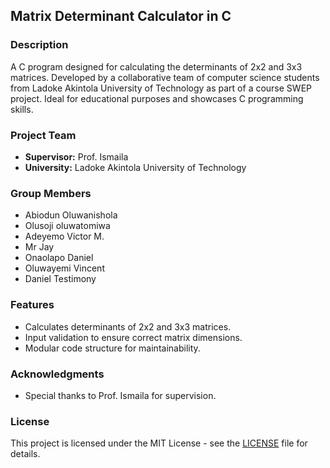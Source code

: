 ## Matrix Determinant Calculator in C

### Description
A C program designed for calculating the determinants of 2x2 and 3x3 matrices. Developed by a collaborative team of computer science students from Ladoke Akintola University of Technology as part of a course SWEP project. Ideal for educational purposes and showcases C programming skills.

### Project Team
- **Supervisor:** Prof. Ismaila
- **University:** Ladoke Akintola University of Technology

### Group Members
- Abiodun Oluwanishola
- Olusoji oluwatomiwa 
- Adeyemo Victor M.
- Mr Jay
- Onaolapo Daniel
- Oluwayemi Vincent
- Daniel Testimony 
### Features
- Calculates determinants of 2x2 and 3x3 matrices.
- Input validation to ensure correct matrix dimensions.
- Modular code structure for maintainability.

### Acknowledgments
- Special thanks to Prof. Ismaila for supervision.

### License

This project is licensed under the MIT License - see the [LICENSE](LICENSE) file for details.





